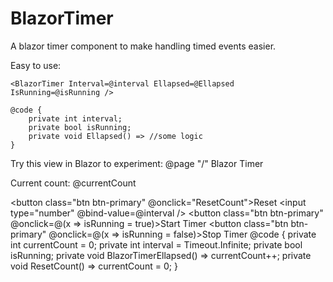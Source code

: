 # BlazorTimer
A blazor timer component to make handling timed events easier.

Easy to use:

    <BlazorTimer Interval=@interval Ellapsed=@Ellapsed IsRunning=@isRunning />

    @code {
        private int interval;
        private bool isRunning;
        private void Ellapsed() => //some logic
    }

Try this view in Blazor to experiment:
    @page "/"
    <PageTitle>Blazor Timer</PageTitle>
    <p role="status">Current count: @currentCount</p>
    <button class="btn btn-primary" @onclick="ResetCount">Reset</button>
    <input type="number" @bind-value=@interval />
    <button class="btn btn-primary" @onclick=@(x => isRunning = true)>Start Timer</button>
    <button class="btn btn-primary" @onclick=@(x => isRunning = false)>Stop Timer</button>
    <BlazorTimer Interval=@interval Ellapsed=@BlazorTimerEllapsed IsRunning=@isRunning/>
    @code {
        private int currentCount = 0;
        private int interval = Timeout.Infinite;
        private bool isRunning;
        private void BlazorTimerEllapsed() => currentCount++;
        private void ResetCount() => currentCount = 0;
    }